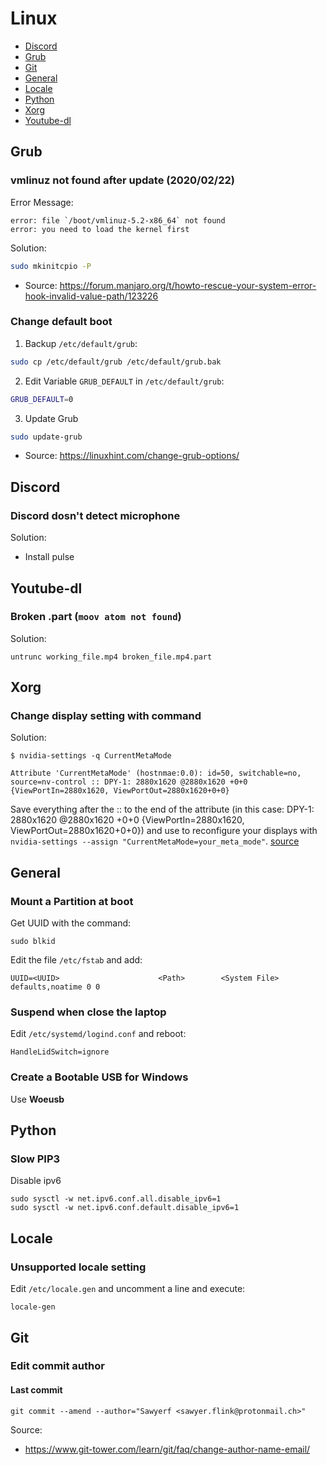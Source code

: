 # Linux

- [Discord](#discord)
- [Grub](#grub)
- [Git](#git)
- [General](#general)
- [Locale](#locale)
- [Python](#python)
- [Xorg](#xorg)
- [Youtube-dl](#youtube-dl)

## Grub
### vmlinuz not found after update (2020/02/22)
Error Message:
```
error: file `/boot/vmlinuz-5.2-x86_64` not found
error: you need to load the kernel first
```
Solution:
```bash
sudo mkinitcpio -P
```
- Source: https://forum.manjaro.org/t/howto-rescue-your-system-error-hook-invalid-value-path/123226

### Change default boot
1. Backup `/etc/default/grub`:
```bash
sudo cp /etc/default/grub /etc/default/grub.bak
```
2. Edit Variable `GRUB_DEFAULT` in `/etc/default/grub`: 
```bash
GRUB_DEFAULT=0
```
3. Update Grub
```bash
sudo update-grub
```
- Source: https://linuxhint.com/change-grub-options/

## Discord
### Discord dosn't detect microphone
Solution:
- Install pulse

## Youtube-dl
### Broken .part (`moov atom not found`)
Solution:
```
untrunc working_file.mp4 broken_file.mp4.part
```

## Xorg
### Change display setting with command
Solution:
```
$ nvidia-settings -q CurrentMetaMode

Attribute 'CurrentMetaMode' (hostnmae:0.0): id=50, switchable=no, source=nv-control :: DPY-1: 2880x1620 @2880x1620 +0+0 {ViewPortIn=2880x1620, ViewPortOut=2880x1620+0+0}
```
Save everything after the :: to the end of the attribute (in this case: DPY-1: 2880x1620 @2880x1620 +0+0 {ViewPortIn=2880x1620, ViewPortOut=2880x1620+0+0}) and use to reconfigure your displays with `nvidia-settings --assign "CurrentMetaMode=your_meta_mode"`.
[source](https://wiki.archlinux.org/index.php/NVIDIA#Using_nvidia-settings)

## General
### Mount a Partition at boot
Get UUID with the command:
```
sudo blkid
```
Edit the file `/etc/fstab` and add:
```
UUID=<UUID>                      <Path>        <System File>   defaults,noatime 0 0
```

### Suspend when close the laptop
Edit `/etc/systemd/logind.conf` and reboot:
```
HandleLidSwitch=ignore
```

### Create a Bootable USB for Windows
Use **Woeusb**

## Python
### Slow PIP3
Disable ipv6
```
sudo sysctl -w net.ipv6.conf.all.disable_ipv6=1
sudo sysctl -w net.ipv6.conf.default.disable_ipv6=1
```

## Locale
### Unsupported locale setting
Edit `/etc/locale.gen` and uncomment a line
and execute:
```
locale-gen
```

## Git
### Edit commit author
#### Last commit
```
git commit --amend --author="Sawyerf <sawyer.flink@protonmail.ch>"
```

Source:
- https://www.git-tower.com/learn/git/faq/change-author-name-email/